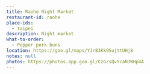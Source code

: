 ```yaml
---
title: Raohe Night Market
restaurant-id: raohe
place-ids:
  - taipei
description: Night market
what-to-order:
  - Pepper pork buns
location: https://goo.gl/maps/YJrB3Kk9SujttUHj8
notes: null
photos: https://photos.app.goo.gl/CzGrsQvYcaN3WHp4A
---
```

